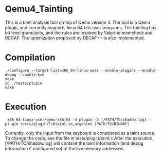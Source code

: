 # Qemu4_Tainting

This is a taint analysis tool on top of Qemu version 4. The tool is a Qemu plugin, and currently supports linux 64 bits user programs. The tainting has bit level granularity, and the rules are inspired by Valgrind memcheck and DECAF. The optimization proposed by DECAF++ is also implemented.

# Compilation
    ./configure --target-list=x86_64-linux-user --enable-plugins --enable-debug --enable-kvm
    make
    cd ./tests/plugin
    make
    
# Execution
     x86_64-linux-user/qemu-x86_64 -d plugin -D [/PATH/TO/shadow.log] -plugin tests/plugin/libtaint.so,arg=hint [PATH/TO/BINARY]
     
Currently, only the input from the keyboard is considered as a taint source. To change the code, see the file in tests/plugin/taint.c
After the execution, [/PATH/TO/shadow.log] will containt the taint information (and debug information if configured so) of the live memory addresses.